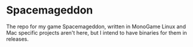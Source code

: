 # Spacemageddon
The repo for my game Spacemageddon, written in MonoGame
Linux and Mac specific projects aren't here, but I intend to have binaries for them in releases.
